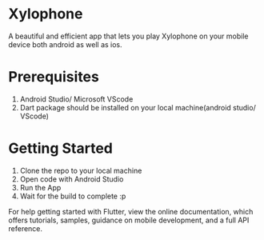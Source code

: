 # Xylophone

A beautiful and efficient app that lets you play Xylophone on your mobile device both android as well as ios.

# Prerequisites
1. Android Studio/ Microsoft VScode
2. Dart package should be installed on your local machine(android studio/ VScode)

# Getting Started
1. Clone the repo to your local machine
2. Open code with Android Studio
3. Run the App 
4. Wait for the build to complete :p

For help getting started with Flutter, view the online documentation, which offers tutorials, samples, guidance on mobile development, and a full API reference.
